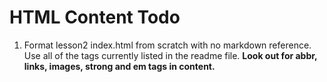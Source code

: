 # HTML Content Todo

1. Format lesson2 index.html from scratch with no markdown reference. Use all of the tags currently listed in the readme file. **Look out for abbr, links, images, strong and em tags in content.**
